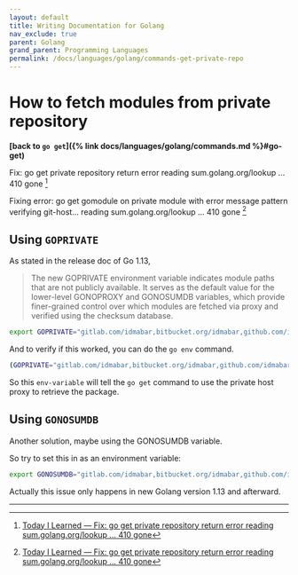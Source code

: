 ```yaml
---
layout: default
title: Writing Documentation for Golang
nav_exclude: true
parent: Golang
grand_parent: Programming Languages
permalink: /docs/languages/golang/commands-get-private-repo
---
```



# How to fetch modules from private repository
__[back to `go get`]({% link docs/languages/golang/commands.md %}#go-get)__
<br/>

Fix: go get private repository return error reading sum.golang.org/lookup … 410 gone [^1]

Fixing error: go get gomodule on private module with error message pattern verifying git-host… reading sum.golang.org/lookup … 410 gone [^1]

## Using `GOPRIVATE`

As stated in the release doc of Go 1.13,

> The new GOPRIVATE environment variable indicates module paths that are not publicly available. It serves as the default value for the lower-level GONOPROXY and GONOSUMDB variables, which provide finer-grained control over which modules are fetched via proxy and verified using the checksum database.

```sh
export GOPRIVATE="gitlab.com/idmabar,bitbucket.org/idmabar,github.com/idmabar"
```

And to verify if this worked, you can do the `go env` command.

```sh
(GOPRIVATE="gitlab.com/idmabar,bitbucket.org/idmabar,github.com/idmabar" go env) | grep GOPRIVATE
```

So this `env-variable` will tell the `go get` command to use the private host proxy to retrieve the package.


## Using `GONOSUMDB`

Another solution, maybe using the GONOSUMDB variable.

So try to set this in as an environment variable:

```sh
export GONOSUMDB="gitlab.com/idmabar,bitbucket.org/idmabar,github.com/idmabar"
```

Actually this issue only happens in new Golang version 1.13 and afterward.

----

[^1]: [Today I Learned — Fix: go get private repository return error reading sum.golang.org/lookup … 410 gone](https://medium.com/mabar/today-i-learned-fix-go-get-private-repository-return-error-reading-sum-golang-org-lookup-93058a058dd8)
